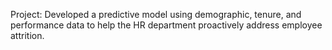 Project:  Developed a predictive model using demographic, tenure, and performance data to help the HR department proactively address employee attrition.
